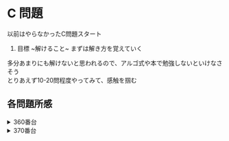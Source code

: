 # C 問題

以前はやらなかったC問題スタート

1. 目標 ~解けること~ まずは解き方を覚えていく

多分あまりにも解けないと思われるので、アルゴ式や本で勉強しないといけなさそう  
とりあえず10-20問程度やってみて、感触を掴む

## 各問題所感

<details>
<summary>360番台</summary>

### 360


### 361


### 362


### 363


### 364


### 365


### 366


### 367


### 368


### 369


</details>

<details>
<summary>370番台</summary>

### 370

1:  
Sからひとつ変更したもののうち、どれが一番辞書別で速いかを比較する方法(N^3)  
Sの文字列のうち、先頭からTの方が若いものをインデックスしていく。その後、後ろからSの方が若いものをインデックスしていく。  
最後に、インデックスされた順にSの文字をTに入れ替えたものを表示すればOK(N^2)

### 371


### 372


### 373


### 374


</details>
